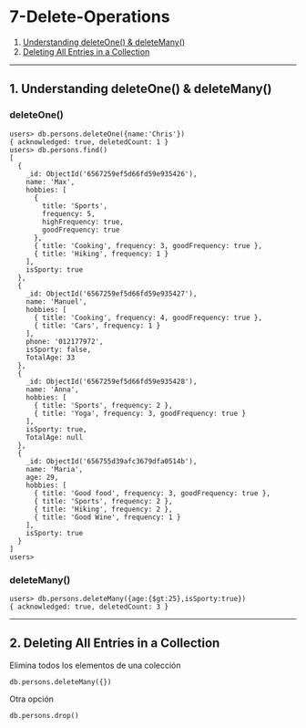 # 7-Delete-Operations


1. [Understanding deleteOne() & deleteMany()](#schema1)
2. [Deleting All Entries in a Collection](#schema2)


<hr>

<a name="schema1"></a>

## 1. Understanding deleteOne() & deleteMany()

### deleteOne()
```
users> db.persons.deleteOne({name:'Chris'})
{ acknowledged: true, deletedCount: 1 }
users> db.persons.find()
[
  {
    _id: ObjectId('6567259ef5d66fd59e935426'),
    name: 'Max',
    hobbies: [
      {
        title: 'Sports',
        frequency: 5,
        highFrequency: true,
        goodFrequency: true
      },
      { title: 'Cooking', frequency: 3, goodFrequency: true },
      { title: 'Hiking', frequency: 1 }
    ],
    isSporty: true
  },
  {
    _id: ObjectId('6567259ef5d66fd59e935427'),
    name: 'Manuel',
    hobbies: [
      { title: 'Cooking', frequency: 4, goodFrequency: true },
      { title: 'Cars', frequency: 1 }
    ],
    phone: '012177972',
    isSporty: false,
    TotalAge: 33
  },
  {
    _id: ObjectId('6567259ef5d66fd59e935428'),
    name: 'Anna',
    hobbies: [
      { title: 'Sports', frequency: 2 },
      { title: 'Yoga', frequency: 3, goodFrequency: true }
    ],
    isSporty: true,
    TotalAge: null
  },
  {
    _id: ObjectId('656755d39afc3679dfa0514b'),
    name: 'Maria',
    age: 29,
    hobbies: [
      { title: 'Good food', frequency: 3, goodFrequency: true },
      { title: 'Sports', frequency: 2 },
      { title: 'Hiking', frequency: 2 },
      { title: 'Good Wine', frequency: 1 }
    ],
    isSporty: true
  }
]
users> 

```


### deleteMany()

```
users> db.persons.deleteMany({age:{$gt:25},isSporty:true})
{ acknowledged: true, deletedCount: 3 }

```

<hr>

<a name="schema2"></a>

## 2. Deleting All Entries in a Collection

Elimina todos los elementos de una colección
```
db.persons.deleteMany({})
```
Otra opción

```
db.persons.drop()
```